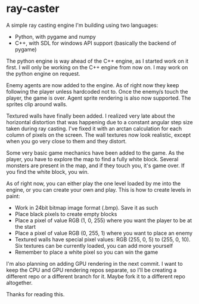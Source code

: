 # ray-caster
A simple ray casting engine I'm building using two languages:
* Python, with pygame and numpy
* C++, with SDL for windows API support (basically the backend of pygame)

The python engine is way ahead of the C++ engine, as I started work on it first.
I will only be working on the C++ engine from now on. I may work on the python engine on request.

Enemy agents are now added to the engine. As of right now they keep following the player unless hardcoded not to.
Once the enemy/s touch the player, the game is over.
Agent sprite rendering is also now supported. The sprites clip around walls.

Textured walls have finally been added. I realized very late about the horizontal distortion that was happening due to
a constant angular step size taken during ray casting. I've fixed it with an arctan calculation for each column of pixels
on the screen. The wall textures now look realistic, except when you go very close to them and they distort.

Some very basic game mechanics have been added to the game. As the player, you have to explore the map to find a 
fully white block. Several monsters are present in the map, and if they touch you, it's game over. If you find the white
block, you win.

As of right now, you can either play the one level loaded by me into the engine, or you can create your own and play.
This is how to create levels in paint:
* Work in 24bit bitmap image format (.bmp). Save it as such
* Place black pixels to create empty blocks
* Place a pixel of value RGB (1, 0, 255) where you want the player to be at the start
* Place a pixel of value RGB (0, 255, 1) where you want to place an enemy
* Textured walls have special pixel values: RGB (255, 0, 5) to (255, 0, 10). Six textures can be currently loaded, you can add more yourself
* Remember to place a white pixel so you can win the game

I'm also planning on adding GPU rendering in the next commit.
I want to keep the CPU and GPU rendering repos separate, so I'll be creating a different repo or a different branch
for it. Maybe fork it to a different repo altogether.

Thanks for reading this.